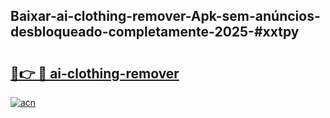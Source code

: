 ## Baixar-ai-clothing-remover-Apk-sem-anúncios-desbloqueado-completamente-2025-#xxtpy

# <h2><a href="https://ainizakaria.my?title=ai-clothing-remover&ref=22M">🔗👉 🔴 ai-clothing-remover</a></h2>

[![acn](https://github.com/user-attachments/assets/0f9c940e-d8b0-45ae-aac7-cd30a18b3e1c)](https://ainizakaria.my?title=ai-clothing-remover&ref=22M)

